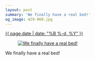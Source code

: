 ```yaml
---
layout: post
summary: 'We finally have a real bed!'
og_image: 429-960.jpg
---
```


<p>
 <time>
  <a href="/429">
   {{ page.date | date: "%B %-d, %Y" }}
  </a>
 </time>
 <a href="/429">
  <figure data-taken="9/27/2015">
   <img alt="We finally have a real bed!" sizes="(min-width: 700px) 50vw, calc(100vw - 2rem)" src="{{ site.assets_url }}/429-480.jpg" srcset="{{ site.assets_url }}/429-960.jpg 960w, {{ site.assets_url }}/429-720.jpg 720w, {{ site.assets_url }}/429-480.jpg 480w, {{ site.assets_url }}/429-240.jpg 240w"/>
  </figure>
 </a>
 <span>
  We finally have a real bed!
 </span>
</p>
